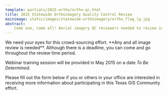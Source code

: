 ```yaml
---
template: partials/2015-ortho/ortho-qc.html
title: 2015 Statewide Orthoimagery Quality Control Review
mainimage: static/images/statewide-orthoimagery/ortho_flag_lg.jpg
abstract:
    Come one, come all! Aerial imagery QC reviewers needed to review incoming imagery products between May – October 2015. No experience necessary and no software installation required.
---
```

<p class="lead">We need your eyes for this crowd-sourcing effort. **Any and all image review is needed**. Although there is a deadline, you can come and go throughout the review time period.</p>
 
<p class="lead">Webinar training session will be provided in May 2015 on a date <em>To Be Determined</em>.</p>
 
<p class="lead">Please fill out the form below if you or others in your office are interested in receiving more information about participating in this Texas GIS Community effort.</p>


